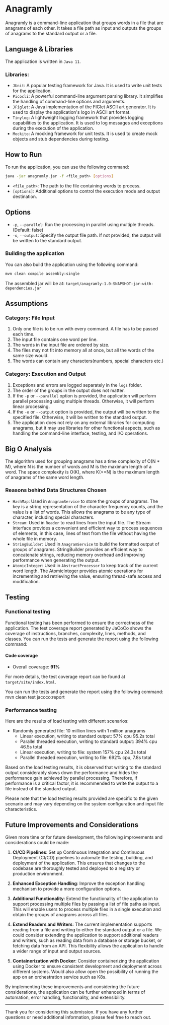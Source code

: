 # Anagramly

Anagramly is a command-line application that groups words in a file that are anagrams of each other. It takes a file path as input and outputs the groups of anagrams to the standard output or a file.

## Language & Libraries

The application is written in `Java 11`.

### Libraries:
- `JUnit`: A popular testing framework for Java. It is used to write unit tests for the application.
- `Picocli`: A powerful command-line argument parsing library. It simplifies the handling of command-line options and arguments.
- `JFiglet`: A Java implementation of the FIGlet ASCII art generator. It is used to display the application's logo in ASCII art format.
- `Tinylog`: A lightweight logging framework that provides logging capabilities to the application. It is used to log messages and exceptions during the execution of the application.
- `Mockito`: A mocking framework for unit tests. It is used to create mock objects and stub dependencies during testing.

## How to Run

To run the application, you can use the following command:

```bash
java -jar anagramly.jar -f <file_path> [options]
```

- `<file_path>`: The path to the file containing words to process.
- `[options]`: Additional options to control the execution mode and output destination.

## Options

- `-p`, `--parallel`: Run the processing in parallel using multiple threads. (Default: false)
- `-o`, `--output`: Specify the output file path. If not provided, the output will be written to the standard output.

### Building the application
You can also build the application using the following command:
```bash
mvn clean compile assembly:single
```
The assembled jar will be at: `target/anagramly-1.0-SNAPSHOT-jar-with-dependencies.jar`

## Assumptions

### Category: File Input

1. Only one file is to be run with every command. A file has to be passed each time.
2. The input file contains one word per line.
3. The words in the input file are ordered by size.
4. The files may not fit into memory all at once, but all the words of the same size would.
5. The words can contain any characters(numbers, special characters etc.)
 
### Category: Execution and Output

1. Exceptions and errors are logged separately in the `logs` folder.
2. The order of the groups in the output does not matter.
3. If the `-p` or `--parallel` option is provided, the application will perform parallel processing using multiple threads. Otherwise, it will perform linear processing.
4. If the `-o` or `--output` option is provided, the output will be written to the specified file. Otherwise, it will be written to the standard output.
5. The application does not rely on any external libraries for computing anagrams, but it may use libraries for other functional aspects, such as handling the command-line interface, testing, and I/O operations.

## Big O Analysis

The algorithm used for grouping anagrams has a time complexity of O(N * M), where N is the number of words and M is the maximum length of a word. 
The space complexity is O(K), where K(<=N) is the maximum length of anagrams of the same word length. 

### Reasons behind Data Structures Chosen

- `HashMap`: Used in `AnagramService` to store the groups of anagrams. The key is a string representation of the character frequency counts, and the value is a list of words. This allows the anagrams to be any type of character, including special characters.
- `Stream`: Used in `Reader` to read lines from the input file. The Stream interface provides a convenient and efficient way to process sequences of elements, in this case, lines of text from the file without having the whole file in memory.
- `StringBuilder`: Used in `AnagramService` to build the formatted output of groups of anagrams. StringBuilder provides an efficient way to concatenate strings, reducing memory overhead and improving performance when generating the output.
- `AtomicInteger`: Used in `AbstractProcessor` to keep track of the current word length. The AtomicInteger provides atomic operations for incrementing and retrieving the value, ensuring thread-safe access and modification.

## Testing

### Functional testing
Functional testing has been performed to ensure the correctness of the application. The test coverage report generated by JaCoCo shows the coverage of instructions, branches, complexity, lines, methods, and classes. You can run the tests and generate the report using the following command:

#### Code coverage
- Overall coverage: **91%**

For more details, the test coverage report can be found at `target/site/index.html`.

You can run the tests and generate the report using the following command:
mvn clean test jacoco:report




### Performance testing
Here are the results of load testing with different scenarios:

- Randomly generated file: 10 million lines with 1 million anagrams
  - Linear execution, writing to standard output: 57% cpu 95.2s total
  - Parallel threaded execution, writing to standard output: 394% cpu 46.5s total
  - Linear execution, writing to file: system 157% cpu 24.3s total
  - Parallel threaded execution, writing to file: 692% cpu, 7.8s total

Based on the load testing results, it is observed that writing to the standard output considerably slows down the performance and hides the performance gain achieved by parallel processing. Therefore, if performance is a critical factor, it is recommended to write the output to a file instead of the standard output.

Please note that the load testing results provided are specific to the given scenario and may vary depending on the system configuration and input file characteristics.


## Future Improvements and Considerations

Given more time or for future development, the following improvements and considerations could be made:

1. **CI/CD Pipelines**: Set up Continuous Integration and Continuous Deployment (CI/CD) pipelines to automate the testing, building, and deployment of the application. This ensures that changes to the codebase are thoroughly tested and deployed to a registry or production environment.

2. **Enhanced Exception Handling**: Improve the exception handling mechanism to provide a more configuration options. 

3. **Additional Functionality**: Extend the functionality of the application to support processing multiple files by passing a list of file paths as input. This will enable users to process multiple files in a single execution and obtain the groups of anagrams across all files.

4. **Extend Readers and Writers**: The current implementation supports reading from a file and writing to either the standard output or a file. We could consider extending the application to support additional readers and writers, such as reading data from a database or storage bucket, or fetching data from an API. This flexibility allows the application to handle a wider range of input and output sources.

5. **Containerization with Docker**: Consider containerizing the application using Docker to ensure consistent development and deployment across different systems. Would also allow open the possibility of running the app on an orchestration service such as K8s.

By implementing these improvements and considering the future considerations, the application can be further enhanced in terms of automation, error handling, functionality, and extensibility.

---
Thank you for considering this submission. If you have any further questions or need additional information, please feel free to reach out.
